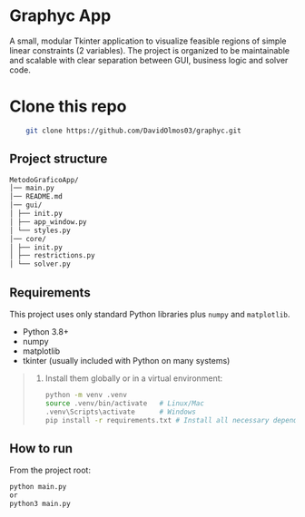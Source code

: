 # Graphyc App

A small, modular Tkinter application to visualize feasible regions of simple
linear constraints (2 variables). The project is organized to be maintainable
and scalable with clear separation between GUI, business logic and solver code.

# Clone this repo
```bash
    git clone https://github.com/DavidOlmos03/graphyc.git
```
## Project structure
```bash
MetodoGraficoApp/
│── main.py
│── README.md
│── gui/
│ ├── init.py
│ ├── app_window.py
│ └── styles.py
│── core/
│ ├── init.py
│ ├── restrictions.py
│ └── solver.py
```

## Requirements

This project uses only standard Python libraries plus `numpy` and `matplotlib`.

- Python 3.8+
- numpy
- matplotlib
- tkinter (usually included with Python on many systems)

> 1. Install them globally or in a virtual environment:
>    ```bash
>    python -m venv .venv
>    source .venv/bin/activate   # Linux/Mac
>    .venv\Scripts\activate      # Windows
>    pip install -r requirements.txt # Install all necessary dependencies
>    ```

## How to run

From the project root:

```bash
python main.py
or 
python3 main.py
